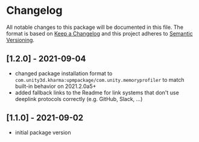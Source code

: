 # Changelog
All notable changes to this package will be documented in this file.
The format is based on [Keep a Changelog](http://keepachangelog.com/en/1.0.0/) and this project adheres to [Semantic Versioning](http://semver.org/spec/v2.0.0.html).

## [1.2.0] - 2021-09-04
- changed package installation format to `com.unity3d.kharma:upmpackage/com.unity.memoryprofiler` to match built-in behavior on 2021.2.0a5+
- added fallback links to the Readme for link systems that don't use deeplink protocols correctly (e.g. GitHub, Slack, ...)

## [1.1.0] - 2021-09-02
- initial package version